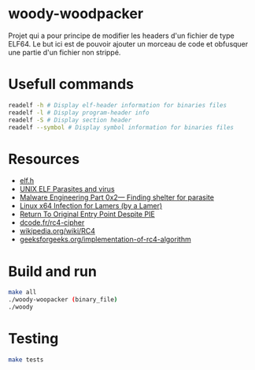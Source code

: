 # woody-woodpacker
Projet qui a pour principe de modifier les headers d'un fichier de type ELF64. Le but ici est de pouvoir ajouter un morceau de code et obfusquer une partie d'un fichier non strippé.

# Usefull commands
```bash
readelf -h # Display elf-header information for binaries files
readelf -l # Display program-header info
readelf -S # Display section header
readelf --symbol # Display symbol information for binaries files
```

# Resources
* [elf.h](https://code.woboq.org/linux/include/elf.h.html)
* [UNIX ELF Parasites and virus](https://ivanlef0u.fr/repo/madchat/vxdevl/vdat/tuunix02.htm)
* [Malware Engineering Part 0x2— Finding shelter for parasite](https://medium.com/analytics-vidhya/malware-engineering-part-0x2-finding-shelter-for-parasite-751145dd18d0)
* [Linux x64 Infection for Lamers (by a Lamer)](https://vx-underground.org/archive/VxHeaven/lib/vjp01.html)
* [Return To Original Entry Point Despite PIE](https://tmpout.sh/1/11.html)
* [dcode.fr/rc4-cipher](https://www.dcode.fr/rc4-cipher)
* [wikipedia.org/wiki/RC4](https://fr.wikipedia.org/wiki/RC4)
* [geeksforgeeks.org/implementation-of-rc4-algorithm](https://www.geeksforgeeks.org/implementation-of-rc4-algorithm/)

# Build and run
```bash
make all
./woody-woopacker (binary_file)
./woody
```

# Testing
```bash
make tests
```
